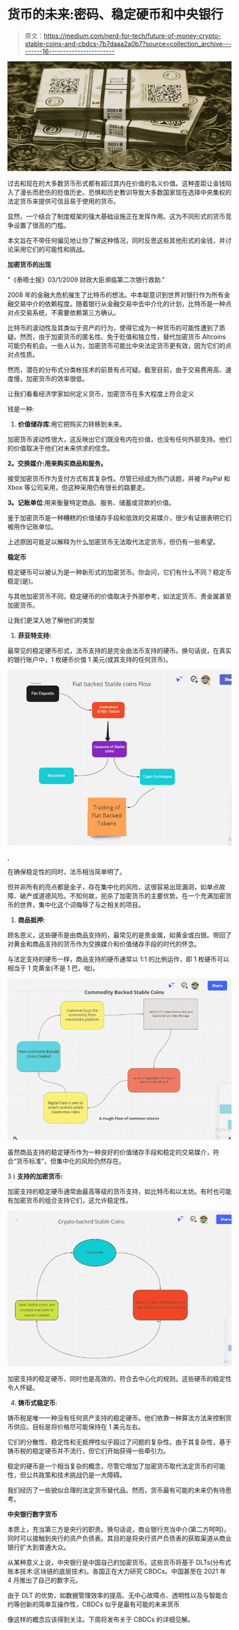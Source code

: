 # 货币的未来:密码、稳定硬币和中央银行

> 原文：<https://medium.com/nerd-for-tech/future-of-money-crypto-stable-coins-and-cbdcs-7b7daaa2a0b7?source=collection_archive---------16----------------------->

![](img/c3e6ca06367fdd6d4eb523c931ab09d2.png)

过去和现在的大多数货币形式都有超过其内在价值的名义价值。这种差距让金钱陷入了漫长而悲伤的贬值历史。恐惧和历史教训导致大多数国家现在选择中央集权的法定货币来提供可信且易于使用的货币。

显然，一个结合了制度框架的强大基础设施正在发挥作用。这为不同形式的货币竞争设置了很高的门槛。

本文旨在不带任何偏见地让你了解这种情况，同时反思这些其他形式的金钱，并讨论采用它们的可能性和挑战。

**加密货币的出现**

"《泰晤士报》03/1/2009 财政大臣濒临第二次银行救助."

2008 年的金融大危机催生了比特币的想法。中本聪意识到世界对银行作为所有金融交易中介的依赖程度。随着银行从金融交易中去中介化的计划，比特币是一种点对点交易系统，不需要依赖第三方确认。

比特币的波动性及其类似于资产的行为，使得它成为一种货币的可能性遭到了质疑。然而，由于加密货币的匿名性、免于贬值和独立性，替代加密货币 Altcoins 可能仍有机会。一些人认为，加密货币可能比中央法定货币更有效，因为它们的点对点性质。

然而，潜在的分布式分类帐技术的前景有点可疑。截至目前，由于交易费用高、速度慢，加密货币的效率很低。

让我们看看经济学家如何定义货币，加密货币在多大程度上符合定义

钱是一种:

1.  **价值储存库**:用它把购买力转移到未来。

加密货币波动性很大，这反映出它们既没有内在价值，也没有任何外部支持。他们的价值取决于他们对未来供求的信念。

**2。交换媒介:用来购买商品和服务。**

接受加密货币作为支付方式有其复杂性。尽管已经成为热门话题，并被 PayPal 和 Xbox 等公司采用，但这种采用仍有很长的路要走。

**3。记账单位**:用来衡量特定商品、服务、储蓄或贷款的价值。

鉴于加密货币是一种糟糕的价值储存手段和低效的交易媒介，很少有证据表明它们被用作记账单位。

上述原因可能足以解释为什么加密货币无法取代法定货币，但仍有一些希望。

**稳定币**

稳定硬币可以被认为是一种新形式的加密货币。你会问，它们有什么不同？稳定币稳定(是)。

与其他加密货币不同，稳定硬币的价值取决于外部参考，如法定货币、贵金属甚至加密货币。

让我们更深入地了解他们的类型

1.  **菲亚特支持:**

最常见的稳定硬币形式，法币支持的是完全由法币支持的硬币。换句话说，在真实的银行账户中，1 枚硬币价值 1 美元(或其支持的任何货币)。

![](img/eaa6f0c3a55ec64cb6839c3d55195560.png)

,

在确保稳定性的同时，法币相当简单明了。

但并非所有的亮点都是金子，存在集中化的风险，这很容易出现漏洞，如单点故障、破产或道德风险。不知何故，扼杀了加密货币的主要优势。在一个充满加密货币的世界，集中化这个词侮辱了与之相关的项目。

1.  **商品抵押:**

顾名思义，这些硬币是由商品支持的，最常见的是贵金属，如黄金或白银。带回了对黄金和商品支持的货币作为交换媒介和价值储存手段的时代的怀念。

与法定支持的硬币一样，商品支持的硬币通常以 1:1 的比例运作，即 1 枚硬币可以相当于 1 克黄金(不是 1 巴，咄)。

![](img/2e7804b2688cdc8c67cb8191de3c7aa1.png)

虽然商品支持的稳定硬币作为一种良好的价值储存手段和稳定的交易媒介，符合“货币标准”，但集中化的风险仍然存在。

3 ) **支持的加密货币:**

加密支持的稳定硬币通常由最高等级的货币支持，如比特币和以太坊。有时也可能有加密货币的组合支持它们，这允许稳定性。

![](img/fa26b519bd1e202b4a6dea42e12d53ac.png)

加密支持的稳定硬币，同时也是高效的，符合去中心化的规则。这些硬币的稳定性令人怀疑。

4) **铸币式稳定币**:

铸币税是唯一一种没有任何资产支持的稳定硬币。他们依靠一种算法方法来控制货币供应。目标是将价格尽可能保持在 1 美元左右。

它们的分散性、稳定性和无抵押性似乎超过了问题的复杂性。由于其复杂性，基于铸币税的稳定硬币并不流行，但它们开始获得一些牵引力。

稳定的硬币是一个相当复杂的概念，尽管它增加了加密货币取代法定货币的可能性，但公共政策和技术挑战仍是一大障碍。

我们经历了一些貌似合理的法定货币替代品。然而，货币最有可能的未来仍有待思考。

**中央银行数字货币**

本质上，充当第三方是央行的职责。换句话说，商业银行充当中介(第二方呵呵)，同时可以接触到央行的资产负债表。其目的是将央行资产负债表的获取渠道从商业银行扩大到普通大众。

从某种意义上说，中央银行是中国自己的加密货币。这些货币将基于 DLTs(分布式账本技术:区块链的底层技术)。各国正在大力研究 CBDCs。中国甚至在 2021 年 4 月推出了自己的数字元。

由于 DLT 的优势，如数据管理效率的提高、无中心故障点、透明性以及与智能合约等创新的简单互操作性，CBDCs 似乎是最有可能的未来货币

像这样的概念应该得到关注。下周将发布关于 CBDCs 的详细见解。